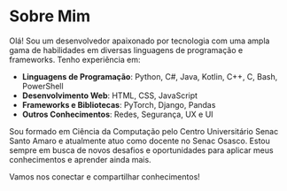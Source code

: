 # Sobre Mim

Olá! Sou um desenvolvedor apaixonado por tecnologia com uma ampla gama de habilidades em diversas linguagens de programação e frameworks. Tenho experiência em:

- **Linguagens de Programação**: Python, C#, Java, Kotlin, C++, C, Bash, PowerShell
- **Desenvolvimento Web**: HTML, CSS, JavaScript
- **Frameworks e Bibliotecas**: PyTorch, Django, Pandas
- **Outros Conhecimentos**: Redes, Segurança, UX e UI

Sou formado em Ciência da Computação pelo Centro Universitário Senac Santo Amaro e atualmente atuo como docente no Senac Osasco. Estou sempre em busca de novos desafios e oportunidades para aplicar meus conhecimentos e aprender ainda mais.

Vamos nos conectar e compartilhar conhecimentos!